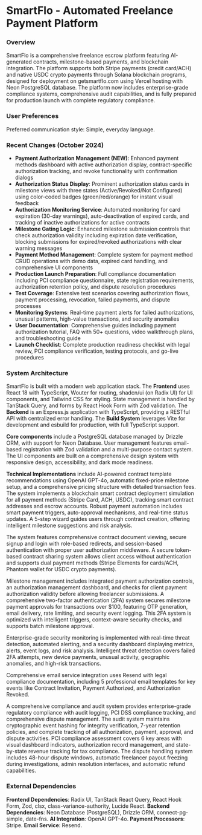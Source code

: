 # SmartFlo - Automated Freelance Payment Platform

### Overview
SmartFlo is a comprehensive freelance escrow platform featuring AI-generated contracts, milestone-based payments, and blockchain integration. The platform supports both Stripe payments (credit card/ACH) and native USDC crypto payments through Solana blockchain programs, designed for deployment on getsmartflo.com using Vercel hosting with Neon PostgreSQL database. The platform now includes enterprise-grade compliance systems, comprehensive audit capabilities, and is fully prepared for production launch with complete regulatory compliance.

### User Preferences
Preferred communication style: Simple, everyday language.

### Recent Changes (October 2024)
- **Payment Authorization Management (NEW)**: Enhanced payment methods dashboard with active authorization display, contract-specific authorization tracking, and revoke functionality with confirmation dialogs
- **Authorization Status Display**: Prominent authorization status cards in milestone views with three states (Active/Revoked/Not Configured) using color-coded badges (green/red/orange) for instant visual feedback
- **Authorization Monitoring Service**: Automated monitoring for card expiration (30-day warnings), auto-deactivation of expired cards, and tracking of inactive authorizations for active contracts
- **Milestone Gating Logic**: Enhanced milestone submission controls that check authorization validity including expiration date verification, blocking submissions for expired/revoked authorizations with clear warning messages
- **Payment Method Management**: Complete system for payment method CRUD operations with demo data, expired card handling, and comprehensive UI components
- **Production Launch Preparation**: Full compliance documentation including PCI compliance questionnaire, state registration requirements, authorization retention policy, and dispute resolution procedures
- **Test Coverage**: Extensive test scenarios covering authorization flows, payment processing, revocation, failed payments, and dispute processes
- **Monitoring Systems**: Real-time payment alerts for failed authorizations, unusual patterns, high-value transactions, and security anomalies
- **User Documentation**: Comprehensive guides including payment authorization tutorial, FAQ with 50+ questions, video walkthrough plans, and troubleshooting guide
- **Launch Checklist**: Complete production readiness checklist with legal review, PCI compliance verification, testing protocols, and go-live procedures

### System Architecture
SmartFlo is built with a modern web application stack. The **Frontend** uses React 18 with TypeScript, Wouter for routing, shadcn/ui (on Radix UI) for UI components, and Tailwind CSS for styling. State management is handled by TanStack Query, and forms by React Hook Form with Zod validation. The **Backend** is an Express.js application with TypeScript, providing a RESTful API with centralized error handling. The **Build System** leverages Vite for development and esbuild for production, with full TypeScript support.

**Core components** include a PostgreSQL database managed by Drizzle ORM, with support for Neon Database. User management features email-based registration with Zod validation and a multi-purpose contact system. The UI components are built on a comprehensive design system with responsive design, accessibility, and dark mode readiness.

**Technical Implementations** include AI-powered contract template recommendations using OpenAI GPT-4o, automatic fixed-price milestone setup, and a comprehensive pricing structure with detailed transaction fees. The system implements a blockchain smart contract deployment simulation for all payment methods (Stripe Card, ACH, USDC), tracking smart contract addresses and escrow accounts. Robust payment automation includes smart payment triggers, auto-approval mechanisms, and real-time status updates. A 5-step wizard guides users through contract creation, offering intelligent milestone suggestions and risk analysis.

The system features comprehensive contract document viewing, secure signup and login with role-based redirects, and session-based authentication with proper user authorization middleware. A secure token-based contract sharing system allows client access without authentication and supports dual payment methods (Stripe Elements for cards/ACH, Phantom wallet for USDC crypto payments).

Milestone management includes integrated payment authorization controls, an authorization management dashboard, and checks for client payment authorization validity before allowing freelancer submissions. A comprehensive two-factor authentication (2FA) system secures milestone payment approvals for transactions over $100, featuring OTP generation, email delivery, rate limiting, and security event logging. This 2FA system is optimized with intelligent triggers, context-aware security checks, and supports batch milestone approval.

Enterprise-grade security monitoring is implemented with real-time threat detection, automated alerting, and a security dashboard displaying metrics, alerts, event logs, and risk analysis. Intelligent threat detection covers failed 2FA attempts, new device payments, unusual activity, geographic anomalies, and high-risk transactions.

Comprehensive email service integration uses Resend with legal compliance documentation, including 5 professional email templates for key events like Contract Invitation, Payment Authorized, and Authorization Revoked.

A comprehensive compliance and audit system provides enterprise-grade regulatory compliance with audit logging, PCI DSS compliance tracking, and comprehensive dispute management. The audit system maintains cryptographic event hashing for integrity verification, 7-year retention policies, and complete tracking of all authorization, payment, approval, and dispute activities. PCI compliance assessment covers 6 key areas with visual dashboard indicators, authorization record management, and state-by-state revenue tracking for tax compliance. The dispute handling system includes 48-hour dispute windows, automatic freelancer payout freezing during investigations, admin resolution interfaces, and automatic refund capabilities.

### External Dependencies
**Frontend Dependencies**: Radix UI, TanStack React Query, React Hook Form, Zod, clsx, class-variance-authority, Lucide React.
**Backend Dependencies**: Neon Database (PostgreSQL), Drizzle ORM, connect-pg-simple, date-fns.
**AI Integration**: OpenAI GPT-4o.
**Payment Processors**: Stripe.
**Email Service**: Resend.